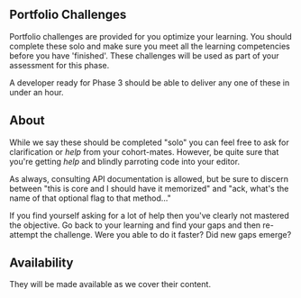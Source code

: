 ## Portfolio Challenges

Portfolio challenges are provided for you optimize your learning. You should
complete these solo and make sure you meet all the learning competencies before
you have 'finished'. These challenges will be used as part of your assessment
for this phase.

A developer ready for Phase 3 should be able to deliver any one of these in
under an hour.

## About

While we say these should be completed "solo" you can feel free to ask for
clarification or *help* from your cohort-mates.  However, be quite sure that
you're getting *help* and blindly parroting code into your editor.

As always, consulting API documentation is allowed, but be sure to discern
between "this is core and I should have it memorized" and "ack, what's the name
of that optional flag to that method..."

If you find yourself asking for a lot of help then you've clearly not mastered
the objective.  Go back to your learning and find your gaps and then re-attempt
the challenge.  Were you able to do it faster?  Did new gaps emerge?

## Availability

They will be made available as we cover their content.

